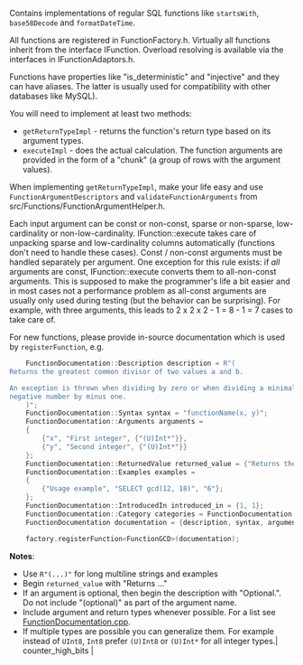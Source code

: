 Contains implementations of regular SQL functions like `startsWith`, `base58Decode` and `formatDateTime`.

All functions are registered in FunctionFactory.h. Virtually all functions inherit from the interface IFunction. Overload resolving is
available via the interfaces in IFunctionAdaptors.h.

Functions have properties like "is_deterministic" and "injective" and they can have aliases. The latter is usually used for compatibility
with other databases like MySQL).

You will need to implement at least two methods:
- `getReturnTypeImpl` - returns the function's return type based on its argument types.
- `executeImpl` - does the actual calculation. The function arguments are provided in the form of a "chunk" (a group of rows with the
                  argument values).

When implementing `getReturnTypeImpl`, make your life easy and use `FunctionArgumentDescriptors` and `validateFunctionArguments` from
src/Functions/FunctionArgumentHelper.h.

Each input argument can be const or non-const, sparse or non-sparse, low-cardinality or non-low-cardinality. IFunction::execute takes care
of unpacking sparse and low-cardinality columns automatically (functions don't need to handle these cases). Const / non-const arguments must
be handled separately per argument. One exception for this rule exists: if _all_ arguments are const, IFunction::execute converts them to
all-non-const arguments. This is supposed to make the programmer's life a bit easier and in most cases not a performance problem as
all-const arguments are usually only used during testing (but the behavior can be surprising). For example, with three arguments, this leads
to 2 x 2 x 2 - 1 = 8 - 1 = 7 cases to take care of.

For new functions, please provide in-source documentation which is used by `registerFunction`, e.g.

```cpp
    FunctionDocumentation::Description description = R"(
Returns the greatest common divisor of two values a and b.

An exception is thrown when dividing by zero or when dividing a minimal
negative number by minus one.
    )";
    FunctionDocumentation::Syntax syntax = "functionName(x, y)";
    FunctionDocumentation::Arguments arguments =
    {
        {"x", "First integer", {"(U)Int*"}},
        {"y", "Second integer", {"(U)Int*"}}
    };
    FunctionDocumentation::ReturnedValue returned_value = {"Returns the greatest common divisor of `x` and `y`.", {"(U)Int*"}};
    FunctionDocumentation::Examples examples =
    {
        {"Usage example", "SELECT gcd(12, 18)", "6"};
    };
    FunctionDocumentation::IntroducedIn introduced_in = {1, 1};
    FunctionDocumentation::Category categories = FunctionDocumentation::Category::Arithmetic;
    FunctionDocumentation documentation = {description, syntax, arguments, returned_value, examples, introduced_in, categories};

    factory.registerFunction<FunctionGCD>(documentation);
```

**Notes**:

- Use `R"(...)"` for long multiline strings and examples
- Begin `returned_value` with "Returns ..."
- If an argument is optional, then begin the description with "Optional.". Do not include "(optional)" as part of the argument name.
- Include argument and return types whenever possible. For a list see [FunctionDocumentation.cpp](../Common/FunctionDocumentation.cpp).
- If multiple types are possible you can generalize them. For example instead of `UInt8`, `Int8` prefer `(U)Int8` or `(U)Int*` for all integer types.|    counter_high_bits    |
